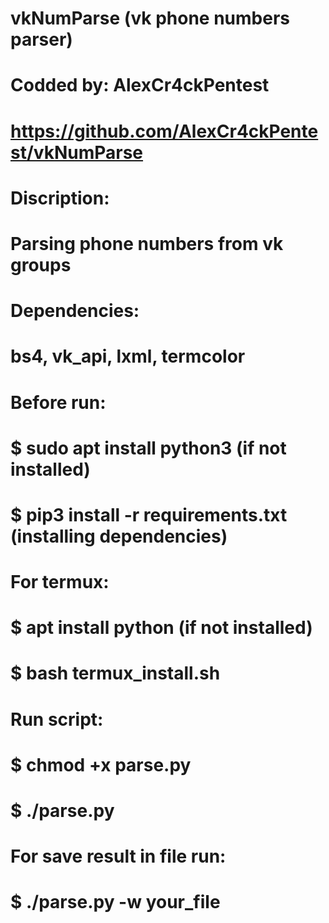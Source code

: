 # vkNumParse (vk phone numbers parser)
# Codded by: AlexCr4ckPentest
# https://github.com/AlexCr4ckPentest/vkNumParse

# Discription:
# Parsing phone numbers from vk groups

# Dependencies:
# bs4, vk_api, lxml, termcolor

# Before run:
# $ sudo apt install python3 (if not installed)
# $ pip3 install -r requirements.txt (installing dependencies)
# For termux:
# $ apt install python (if not installed)
# $ bash termux_install.sh

# Run script:
# $ chmod +x parse.py
# $ ./parse.py

# For save result in file run:
# $ ./parse.py -w your_file
